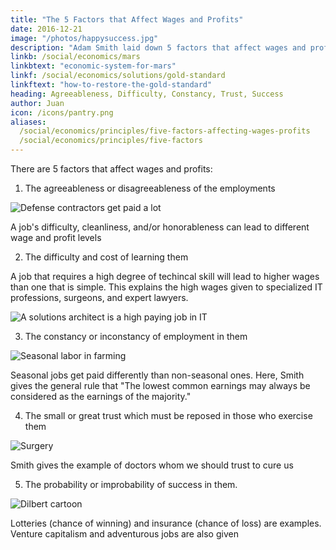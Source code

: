 ```yaml
---
title: "The 5 Factors that Affect Wages and Profits"
date: 2016-12-21
image: "/photos/happysuccess.jpg"
description: "Adam Smith laid down 5 factors that affect wages and profits that can be useful for employees and businesses"
linkb: /social/economics/mars
linkbtext: "economic-system-for-mars"
linkf: /social/economics/solutions/gold-standard
linkftext: "how-to-restore-the-gold-standard"
heading: Agreeableness, Difficulty, Constancy, Trust, Success
author: Juan
icon: /icons/pantry.png
aliases:
  /social/economics/principles/five-factors-affecting-wages-profits
  /social/economics/principles/five-factors  
---
```



<!-- Are you looking for a career that gives a high salary or deciding what kind of business to establish?  -->

There are <!-- Adam Smith enumerated five --> 5 factors that affect wages and profits:

1. The agreeableness or disagreeableness of the employments

![Defense contractors get paid a lot](https://socioecons.files.wordpress.com/2016/12/73819770_ukraine_russia_moldova4_464map.gif)

A job's difficulty, cleanliness, and/or honorableness can lead to different wage and profit levels


2. The difficulty and cost of learning them

A job that requires a high degree of techincal skill will lead to higher wages than one that is simple. This explains the high wages given to specialized IT professions, surgeons, and expert lawyers.

![A solutions architect is a high paying job in IT](https://socioecons.files.wordpress.com/2016/12/solution-architect.jpg)



3. The constancy or inconstancy of employment in them

![Seasonal labor in farming](https://socioecons.files.wordpress.com/2016/12/praca-sezonowa.jpg)

Seasonal jobs get paid differently than non-seasonal ones. Here, Smith gives the general rule that "The lowest common earnings may always be considered as the earnings of the majority."



4. The small or great trust which must be reposed in those who exercise them

![Surgery](https://socioecons.files.wordpress.com/2016/12/feature1_0.jpg)

Smith gives the example of doctors whom we should trust to cure us



5. The probability or improbability of success in them.

![Dilbert cartoon](https://socioecons.files.wordpress.com/2016/12/dilbert-vc.gif)

Lotteries (chance of winning) and insurance (chance of loss) are examples. Venture capitalism and adventurous jobs are also given
